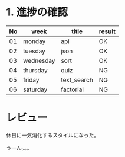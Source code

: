 # 1. 進捗の確認

| No  | week      | title       | result |
| --- | --------- | ----------- | ------ |
| 01  | monday    | api         | OK     |
| 02  | tuesday   | json        | OK     |
| 03  | wednesday | sort        | OK     |
| 04  | thursday  | quiz        | NG     |
| 05  | friday    | text_search | NG     |
| 06  | saturday  | factorial   | NG     |

# レビュー

休日に一気消化するスタイルになった。

うーん。。。
